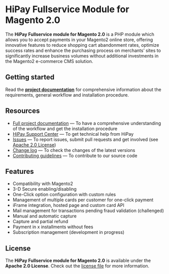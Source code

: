 # HiPay Fullservice Module for Magento 2.0


The **HiPay Fullservice module for Magento 2.0** is a PHP module which allows you to accept payments in your Magento2 online store, offering innovative features to reduce shopping cart abandonment rates, optimize success rates and enhance the purchasing process on merchants’ sites to significantly increase business volumes without additional investments in the Magento2 e-commerce CMS solution.

## Getting started

Read the **[project documentation][doc-home]** for comprehensive information about the requirements, general workflow and installation procedure.

## Resources
- [Full project documentation][doc-home] — To have a comprehensive understanding of the workflow and get the installation procedure
- [HiPay Support Center][hipay-help] — To get technical help from HiPay
- [Issues][project-issues] — To report issues, submit pull requests and get involved (see [Apache 2.0 License][project-license])
- [Change log][project-changelog] — To check the changes of the latest versions
- [Contributing guidelines][project-contributing] — To contribute to our source code

## Features

- Compatibility with Magento2
- 3-D Secure enabling/disabling
- One-Click option configuration with custom rules
- Management of multiple cards per customer for one-click payment 
- iFrame integration, hosted page and custom card API
- Mail management for transactions pending fraud validation (challenged)
- Manual and automatic capture
- Capture and partial refund
- Payment in x installments without fees
- Subscription management (development in progress)

## License

The **HiPay Fullservice module for Magento 2.0** is available under the **Apache 2.0 License**. Check out the [license file][project-license] for more information.

[doc-home]: https://github.com/hipay/hipay-fullservice-sdk-magento2/wiki

[hipay-help]: http://help.hipay.com

[project-issues]: https://github.com/hipay/hipay-fullservice-sdk-magento2/issues
[project-license]: LICENSE.md
[project-changelog]: CHANGELOG.md
[project-contributing]: CONTRIBUTING.md